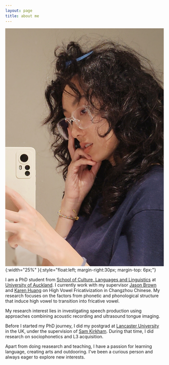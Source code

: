 ```yaml
---
layout: page
title: about me
---
```


![avatar](pics/picsavatar.jpg){:width="25%" }{:style="float:left; margin-right:30px; margin-top: 6px;"}

I am a PhD student from [School of Culture, Languages and Linguistics](https://www.auckland.ac.nz/en/arts/about-the-faculty/school-of-cultures-languages-and-linguistics.html) at [University of Auckland](https://www.auckland.ac.nz/en.html). I currently work with my supervisor [Jason Brown](https://profiles.auckland.ac.nz/jason-brown) and [Karen Huang](https://profiles.auckland.ac.nz/k-huang) on High Vowel Fricativization in Changzhou Chinese. My research focuses on the factors from phonetic and phonological structure that induce high vowel to transition into fricative vowel.

My research interest lies in investigating speech production using approaches combining acoustic recording and ultrasound tongue imaging. 

Before I started my PhD journey, I did my postgrad at [Lancaster University](https://www.lancaster.ac.uk/) in the UK, under the supervision of [Sam Kirkham](https://samkirkham.github.io/). During that time, I did research on sociophonetics and L3 acquisition.

Apart from doing reasearch and teaching, I have
a passion for learning language, creating arts and outdooring. I've been a curious person and always eager to explore new interests.

